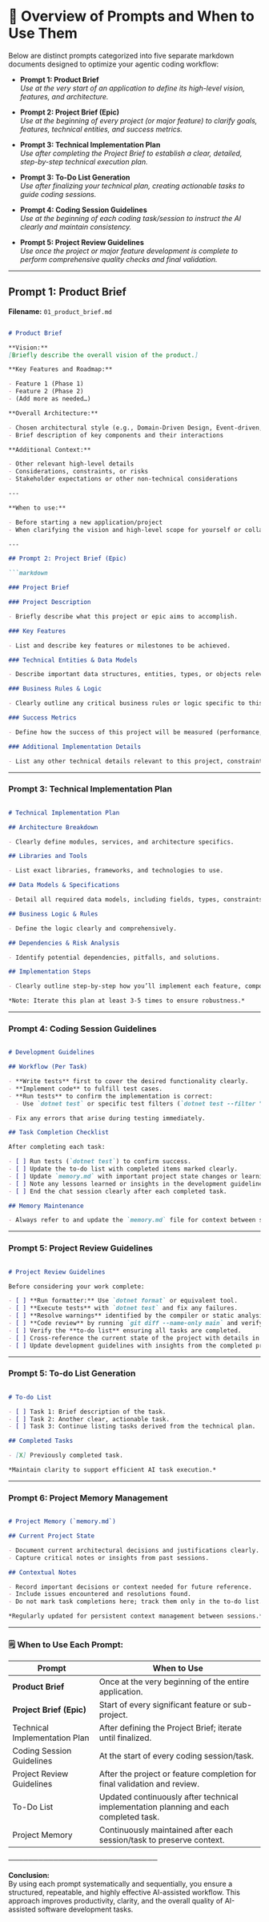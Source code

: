 # 📌 **Overview of Prompts and When to Use Them**

Below are distinct prompts categorized into five separate markdown documents designed to optimize your agentic coding workflow:

- **Prompt 1: Product Brief**  
  _Use at the very start of an application to define its high-level vision, features, and architecture._

- **Prompt 2: Project Brief (Epic)**  
  _Use at the beginning of every project (or major feature) to clarify goals, features, technical entities, and success metrics._

- **Prompt 3: Technical Implementation Plan**  
  _Use after completing the Project Brief to establish a clear, detailed, step-by-step technical execution plan._

- **Prompt 3: To-Do List Generation**  
  _Use after finalizing your technical plan, creating actionable tasks to guide coding sessions._

- **Prompt 4: Coding Session Guidelines**  
  _Use at the beginning of each coding task/session to instruct the AI clearly and maintain consistency._

- **Prompt 5: Project Review Guidelines**  
  _Use once the project or major feature development is complete to perform comprehensive quality checks and final validation._

---

## Prompt 1: Product Brief

**Filename:** `01_product_brief.md`

```markdown

# Product Brief

**Vision:**  
[Briefly describe the overall vision of the product.]

**Key Features and Roadmap:**  

- Feature 1 (Phase 1)  
- Feature 2 (Phase 2)  
- (Add more as needed…)

**Overall Architecture:**  

- Chosen architectural style (e.g., Domain-Driven Design, Event-driven, Vertical Slice, CRUD)  
- Brief description of key components and their interactions  

**Additional Context:**  

- Other relevant high-level details  
- Considerations, constraints, or risks  
- Stakeholder expectations or other non-technical considerations  

---

**When to use:**  

- Before starting a new application/project  
- When clarifying the vision and high-level scope for yourself or collaborators  

---

## Prompt 2: Project Brief (Epic)

```markdown

### Project Brief

### Project Description

- Briefly describe what this project or epic aims to accomplish.

### Key Features

- List and describe key features or milestones to be achieved.

### Technical Entities & Data Models

- Describe important data structures, entities, types, or objects relevant to this project.

### Business Rules & Logic

- Clearly outline any critical business rules or logic specific to this project.

### Success Metrics

- Define how the success of this project will be measured (performance, user engagement, etc.).

### Additional Implementation Details

- List any other technical details relevant to this project, constraints, or special considerations.

```

---

### Prompt 3: Technical Implementation Plan

```markdown

# Technical Implementation Plan

## Architecture Breakdown

- Clearly define modules, services, and architecture specifics.

## Libraries and Tools

- List exact libraries, frameworks, and technologies to use.

## Data Models & Specifications

- Detail all required data models, including fields, types, constraints, and relationships.

## Business Logic & Rules

- Define the logic clearly and comprehensively.

## Dependencies & Risk Analysis

- Identify potential dependencies, pitfalls, and solutions.

## Implementation Steps

- Clearly outline step-by-step how you’ll implement each feature, component, or service.

*Note: Iterate this plan at least 3-5 times to ensure robustness.*

```

---

### Prompt 4: Coding Session Guidelines

```markdown

# Development Guidelines

## Workflow (Per Task)

- **Write tests** first to cover the desired functionality clearly.
- **Implement code** to fulfill test cases.
- **Run tests** to confirm the implementation is correct:
  - Use `dotnet test` or specific test filters (`dotnet test --filter "TestName"`).

- Fix any errors that arise during testing immediately.

## Task Completion Checklist

After completing each task:

- [ ] Run tests (`dotnet test`) to confirm success.
- [ ] Update the to-do list with completed items marked clearly.
- [ ] Update `memory.md` with important project state changes or learnings.
- [ ] Note any lessons learned or insights in the development guidelines.
- [ ] End the chat session clearly after each completed task.

## Memory Maintenance

- Always refer to and update the `memory.md` file for context between sessions.

```

---

### Prompt 5: Project Review Guidelines

```markdown

# Project Review Guidelines

Before considering your work complete:

- [ ] **Run formatter:** Use `dotnet format` or equivalent tool.
- [ ] **Execute tests** with `dotnet test` and fix any failures.
- [ ] **Resolve warnings** identified by the compiler or static analysis tools.
- [ ] **Code review** by running `git diff --name-only main` and verifying all changes.
- [ ] Verify the **to-do list** ensuring all tasks are completed.
- [ ] Cross-reference the current state of the project with details in `memory.md`.
- [ ] Update development guidelines with insights from the completed project.

```

---

### Prompt 5: To-do List Generation

```markdown

# To-do List

- [ ] Task 1: Brief description of the task.
- [ ] Task 2: Another clear, actionable task.
- [ ] Task 3: Continue listing tasks derived from the technical plan.

## Completed Tasks

- [X] Previously completed task.

*Maintain clarity to support efficient AI task execution.*

```

---

### Prompt 6: Project Memory Management

```markdown

# Project Memory (`memory.md`)

## Current Project State

- Document current architectural decisions and justifications clearly.
- Capture critical notes or insights from past sessions.

## Contextual Notes

- Record important decisions or context needed for future reference.
- Include issues encountered and resolutions found.
- Do not mark task completions here; track them only in the to-do list.

*Regularly updated for persistent context management between sessions.*

```

---

### 🗒️ **When to Use Each Prompt:**

| Prompt                    | When to Use                                                              |
|---------------------------|--------------------------------------------------------------------------|
| **Product Brief**         | Once at the very beginning of the entire application.                    |
| **Project Brief (Epic)**  | Start of every significant feature or sub-project.                       |
| Technical Implementation Plan  | After defining the Project Brief; iterate until finalized.                |
| Coding Session Guidelines | At the start of every coding session/task.                               |
| Project Review Guidelines | After the project or feature completion for final validation and review. |
| To-Do List                | Updated continuously after technical implementation planning and each completed task. |
| Project Memory            | Continuously maintained after each session/task to preserve context.     |

──────────────────────────────

**Conclusion:**  
By using each prompt systematically and sequentially, you ensure a structured, repeatable, and highly effective AI-assisted workflow. This approach improves productivity, clarity, and the overall quality of AI-assisted software development tasks.

